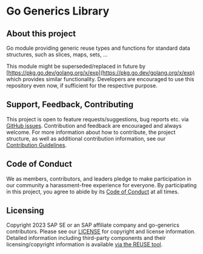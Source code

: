 # Go Generics Library

## About this project

Go module providing generic reuse types and functions for standard data structures, such as slices, maps, sets, ...

This module might be superseded/replaced in future by [https://pkg.go.dev/golang.org/x/exp](https://pkg.go.dev/golang.org/x/exp) which provides similar functionality. Developers are encouraged to use this repository even now, if sufficient for the respective purpose.

## Support, Feedback, Contributing

This project is open to feature requests/suggestions, bug reports etc. via [GitHub issues](https://github.com/SAP/go-generics/issues). Contribution and feedback are encouraged and always welcome. For more information about how to contribute, the project structure, as well as additional contribution information, see our [Contribution Guidelines](CONTRIBUTING.md).

## Code of Conduct

We as members, contributors, and leaders pledge to make participation in our community a harassment-free experience for everyone. By participating in this project, you agree to abide by its [Code of Conduct](https://github.com/SAP/.github/blob/main/CODE_OF_CONDUCT.md) at all times.

## Licensing

Copyright 2023 SAP SE or an SAP affiliate company and go-generics contributors. Please see our [LICENSE](LICENSE) for copyright and license information. Detailed information including third-party components and their licensing/copyright information is available [via the REUSE tool](https://api.reuse.software/info/github.com/SAP/go-generics).
